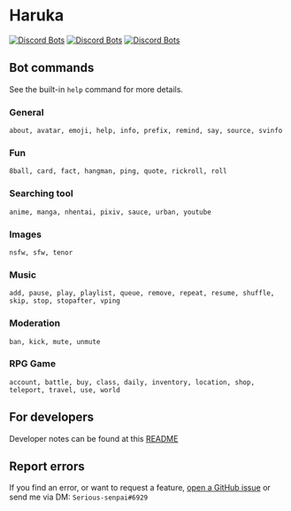 # Haruka
[![Discord Bots](https://top.gg/api/widget/status/848178172536946708.svg)](https://top.gg/bot/848178172536946708)
[![Discord Bots](https://top.gg/api/widget/servers/848178172536946708.svg)](https://top.gg/bot/848178172536946708)
[![Discord Bots](https://top.gg/api/widget/owner/848178172536946708.svg)](https://top.gg/bot/848178172536946708)

## Bot commands
See the built-in `help` command for more details.
### General
```
about, avatar, emoji, help, info, prefix, remind, say, source, svinfo
```
### Fun
```
8ball, card, fact, hangman, ping, quote, rickroll, roll
```
### Searching tool
```
anime, manga, nhentai, pixiv, sauce, urban, youtube
```
### Images
```
nsfw, sfw, tenor
```
### Music
```
add, pause, play, playlist, queue, remove, repeat, resume, shuffle, skip, stop, stopafter, vping
```
### Moderation
```
ban, kick, mute, unmute
```
### RPG Game
```
account, battle, buy, class, daily, inventory, location, shop, teleport, travel, use, world
```
## For developers
Developer notes can be found at this [README](https://github.com/Saratoga-CV6/haruka-rewrite/tree/main/bot#readme)
## Report errors
If you find an error, or want to request a feature, [open a GitHub issue](https://github.com/Saratoga-CV6/haruka-rewrite/issues/new) or send me via DM: `Serious-senpai#6929`

